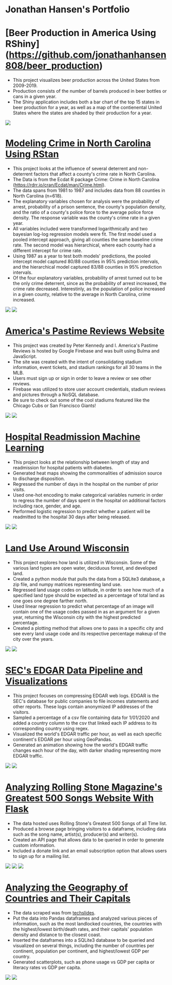 # Jonathan Hansen's Portfolio

# [Beer Production in America Using RShiny] (https://github.com/jonathanhansen808/beer_production)
- This project visualizes beer production across the United States from 2009-2019. 
- Production consists of the number of barrels produced in beer bottles or cans in a given year.
- The Shiny application includes both a bar chart of the top 15 states in beer production for a year, as well as a map of the contienental United States where the states are shaded by their production for a year. 

![](/images/beer_app.png)

# [Modeling Crime in North Carolina Using RStan](https://github.com/jonathanhansen808/crime_modeling)
- This project looks at the influence of several deterrent and non-deterrent factors that affect a county's crime rate in North Carolina. 
- The Data is from the Ecdat R package Crime: Crime in North Carolina (https://rdrr.io/cran/Ecdat/man/Crime.html).
- The data spans from 1981 to 1987 and includes data from 88 counties in North Carolina (n=618). 
- The explanatory variables chosen for analysis were the probability of arrest, probability of a prison sentence, the county's population density, and the ratio of a county's police force to the average police force density. The response variable was the county's crime rate in a given year. 
- All variables included were transformed logarithmically and two bayesian log-log regression models were fit. The first model used a pooled intercept approach, giving all counties the same baseline crime rate. The second model was hierarchical, where each county had a different intercept for crime rate. 
- Using 1987 as a year to test both models' predictions, the pooled intercept model captured 80/88 counties in 95% prediction intervals, and the hierarchical model captured 83/88 counties in 95% prediction intervals. 
- Of the four explanatory variables, probability of arrest turned out to be the only crime deterrent, since as the probability of arrest increased, the crime rate decreased. Interestinly, as the population of police increased in a given county, relative to the average in North Carolina, crime increased. 

![](/images/MLR_OOS_hierarchical.png)
![](/images/county_baseline_probs.png)


# [America's Pastime Reviews Website](https://americaspastime-99f97.web.app) 
- This project was created by Peter Kennedy and I. America's Pastime Reviews is hosted by Google Firebase and was built using Bulma and JavaScript. 
- The site was created with the intent of consolidating stadium information, event tickets, and stadium rankings for all 30 teams in the MLB.
- Users must sign up or sign in order to leave a review or see other reviews. 
- Firebase was utilized to store user account credentials, stadium reviews and pictures through a NoSQL database. 
- Be sure to check out some of the cool stadiums featured like the Chicago Cubs or San Francisco Giants!  

![](/images/home.PNG)
![](/images/pit.PNG)

# [Hospital Readmission Machine Learning](https://github.com/Jonnyboyy808/Hospital_readmission)
- This project looks at the relationship between length of stay and readmission for hospital patients with diabetes. 
- Generated heat maps showing the commonalities of admission source to discharge disposition. 
- Regressed the number of days in the hospital on the number of prior visits. 
- Used one-hot encoding to make categorical variables numeric in order to regress the number of days spent in the hospital on additional factors including race, gender, and age.
- Performed logistic regression to predict whether a patient will be readmitted to the hospital 30 days after being released.

![](/images/Regression.png)
![](/images/Confusion.png)

# [Land Use Around Wisconsin](https://github.com/Jonnyboyy808/Wisconsin_land_use) 
- This project explores how land is utilized in Wisconsin. Some of the various land types are open water, deciduous forest, and developed land.  
- Created a python module that pulls the data from a SQLite3 database, a zip file, and numpy matrices representing land use.  
- Regressed land usage codes on latitude, in order to see how much of a specified land type should be expected as a percentage of total land as one goes one degree farther north.
- Used linear regression to predict what percentage of an image will contain one of the usage codes passed in as an argument for a given year, returning the Wisconsin city with the highest predicted percentage. 
- Created a plotting method that allows one to pass in a specific city and see every land usage code and its respective percentage makeup of the city over the years. 

![](/images/Madison.png)
![](/images/city_plot.png)

# [SEC's EDGAR Data Pipeline and Visualizations](https://github.com/Jonnyboyy808/Edgar_Data)
- This project focuses on compressing EDGAR web logs. EDGAR is the SEC's database for public companies to file incomes statements and other reports. These logs contain anonymized IP addresses of the visitors.
- Sampled a percentage of a csv file containing data for 1/01/2020 and added a country column to the csv that linked each IP address to its corresponding country using regex.
- Visualized the world's EDGAR traffic per hour, as well as each specific continent's EDGAR per hour using GeoPandas.
- Generated an animation showing how the world's EDGAR traffic changes each hour of the day, with darker shading representing more EDGAR traffic. 

![](/images/8pm.png)
![](/images/Europe.png)

# [Analyzing Rolling Stone Magazine's Greatest 500 Songs Website With Flask](https://github.com/Jonnyboyy808/Flask_data_website)
- The data hosted uses Rolling Stone's Greatest 500 Songs of all Time list. 
- Produced a browse page bringing visitors to a dataframe, including data such as the song name, artist(s), producer(s) and writer(s). 
- Created an API page that allows data to be queried in order to generate custom information.
- Included a donate link and an email subscription option that allows users to sign up for a mailing list. 

![](/images/Datasite_Homepage.png)
![](/images/Browse_DF.png)
![](/images/API.png)

# [Analyzing the Geography of Countries and Their Capitals](https://github.com/Jonnyboyy808/Country_and_Capital_Geography-)
- The data scraped was from [techslides](http://techslides.com/list-of-countries-and-capitals).
- Put the data into Pandas dataframes and analyzed various pieces of information, such as the most landlocked countries, the countries with the highest/lowest birth/death rates, and their capitals' population density and distance to the closest coast. 
- Inserted the dataframes into a SQLite3 database to be queried and visualized on several things, including the number of countries per continent, population per continent, and highest/lowest GDP per country.
- Generated scatterplots, such as phone usage vs GDP per capita or literacy rates vs GDP per capita.

![](/images/Death:Birth%20rate%20DF.png)
![](/images/Death-birth-rates.png)

